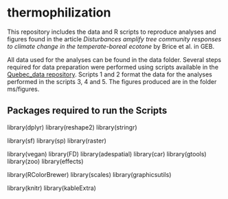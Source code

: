 # thermophilization


This repository includes the data and R scripts to reproduce analyses and figures found in the article *Disturbances amplify tree community responses to climate change in the temperate-boreal ecotone* by Brice et al. in GEB.

All data used for the analyses can be found in the data folder.
Several steps required for data preparation were performed using scripts available in the [Quebec_data repository](https://github.com/mhBrice/Quebec_data). Scripts 1 and 2 format the data for the analyses performed in the scripts 3, 4 and 5. The figures produced are in the folder ms/figures.

## Packages required to run the Scripts

library(dplyr)
library(reshape2)
library(stringr)

library(sf)
library(sp)
library(raster)

library(vegan)
library(FD)
library(adespatial)
library(car)
library(gtools)
library(zoo)
library(effects)

library(RColorBrewer)
library(scales)
library(graphicsutils)

library(knitr)
library(kableExtra)

